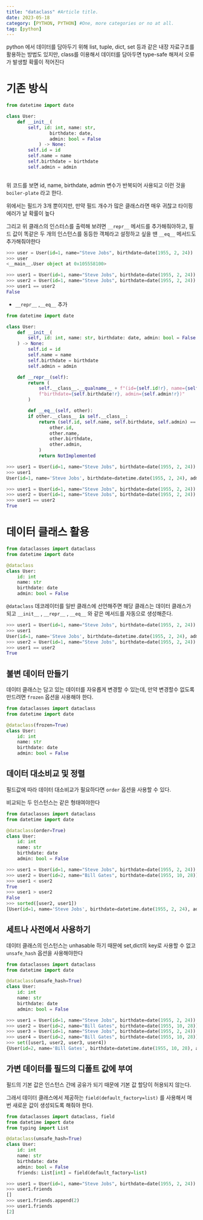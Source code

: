 ```yaml
---
title: "dataclass" #Article title.
date: 2023-05-18
category: [PYTHON, PYTHON] #One, more categories or no at all.
tag: [python]
---
```


python 에서 데이터를 담아두기 위해 list, tuple, dict, set 등과 같은 내장 자료구조를 활용하는 방법도 있지만, class를 이용해서 데이터를 담아두면 type-safe 해져서 오류가 발생할 확률이 적어진다

# 기존 방식

```python
from datetime import date

class User:
    def __init__(
        self, id: int, name: str, 
				birthdate: date,
				admin: bool = False
		    ) -> None:
        self.id = id
        self.name = name
        self.birthdate = birthdate
        self.admin = admin
	
```

위 코드를 보면 id, name, birthdate, admin 변수가 반복되어 사용되고 이런 것을 `boiler-plate` 라고 한다. 

위에서는 필드가 3개 뿐이지만, 만약 필드 개수가 많은 클래스라면 매우 귀찮고 타이핑 에러가 날 확률이 높다

그리고 위 클래스의 인스터스를 출력해 보려면 `__repr__` 메서드를 추가해줘야하고, 필드 값이 똑같은 두 개의 인스턴스를 동등한 객체라고 설정하고 싶을 땐 `__eq__` 메서드도 추가해줘야한다

```python
>>> user = User(id=1, name="Steve Jobs", birthdate=date(1955, 2, 24))
>>> user
<__main__.User object at 0x105558100>

>>> user1 = User(id=1, name="Steve Jobs", birthdate=date(1955, 2, 24))
>>> user2 = User(id=1, name="Steve Jobs", birthdate=date(1955, 2, 24))
>>> user1 == user2
False
```

- `__repr__` ,`__eq__` 추가

```python
from datetime import date

class User:
    def __init__(
        self, id: int, name: str, birthdate: date, admin: bool = False
    ) -> None:
        self.id = id
        self.name = name
        self.birthdate = birthdate
        self.admin = admin

    def __repr__(self):
        return (
            self.__class__.__qualname__ + f"(id={self.id!r}, name={self.name!r}, "
            f"birthdate={self.birthdate!r}, admin={self.admin!r})"
        )

		def __eq__(self, other):
        if other.__class__ is self.__class__:
            return (self.id, self.name, self.birthdate, self.admin) == (
                other.id,
                other.name,
                other.birthdate,
                other.admin,
            )
	        return NotImplemented
```

```python
>>> user1 = User(id=1, name="Steve Jobs", birthdate=date(1955, 2, 24))
>>> user1
User(id=1, name='Steve Jobs', birthdate=datetime.date(1955, 2, 24), admin=False)

>>> user1 = User(id=1, name="Steve Jobs", birthdate=date(1955, 2, 24))
>>> user2 = User(id=1, name="Steve Jobs", birthdate=date(1955, 2, 24))
>>> user1 == user2
True
```

# 데이터 클래스 활용

```python
from dataclasses import dataclass
from datetime import date

@dataclass
class User:
    id: int
    name: str
    birthdate: date
    admin: bool = False
```

`@dataclass` 데코레이터를 일반 클래스에 선언해주면 해당 클래스는 데이터 클래스가 되고 `__init__` , `__repr__` , `__eq__` 와 같은 메서드를 자동으로 생성해준다.

```python
>>> user1 = User(id=1, name="Steve Jobs", birthdate=date(1955, 2, 24))
>>> user1
User(id=1, name='Steve Jobs', birthdate=datetime.date(1955, 2, 24), admin=False)
>>> user2 = User(id=1, name="Steve Jobs", birthdate=date(1955, 2, 24))
>>> user1 == user2
True
```

## 불변 데이터 만들기

데이터 클래스는 담고 있는 데이터를 자유롭게 변경할 수 있는데, 만약 변경할수 없도록 만드려면 `frozen` 옵션을 사용해야 한다.

```python
from dataclasses import dataclass
from datetime import date

@dataclass(frozen=True)
class User:
    id: int
    name: str
    birthdate: date
    admin: bool = False
```

## 데이터 대소비교 및 정렬

필드값에 따라 데이터 대소비교가 필요하다면 `order` 옵션을 사용할 수 있다.

비교되는 두 인스턴스는 같은 형태여야한다

```python
from dataclasses import dataclass
from datetime import date

@dataclass(order=True)
class User:
    id: int
    name: str
    birthdate: date
    admin: bool = False
```

```python
>>> user1 = User(id=1, name="Steve Jobs", birthdate=date(1955, 2, 24))
>>> user2 = User(id=2, name="Bill Gates", birthdate=date(1955, 10, 28))
>>> user1 < user2
True
>>> user1 > user2
False
>>> sorted([user2, user1])
[User(id=1, name='Steve Jobs', birthdate=datetime.date(1955, 2, 24), admin=False), User(id=2, name='Bill Gates', birthdate=datetime.date(1955, 10, 28), admin=False)]
```

## 세트나 사전에서 사용하기

데이터 클래스의 인스턴스는 unhasable 하기 때문에 set,dict의 key로 사용할 수 없고 `unsafe_hash` 옵션을 사용해야한다

```python
from dataclasses import dataclass
from datetime import date

@dataclass(unsafe_hash=True)
class User:
    id: int
    name: str
    birthdate: date
    admin: bool = False
```

```python
>>> user1 = User(id=1, name="Steve Jobs", birthdate=date(1955, 2, 24))
>>> user2 = User(id=2, name="Bill Gates", birthdate=date(1955, 10, 28))
>>> user3 = User(id=1, name="Steve Jobs", birthdate=date(1955, 2, 24))
>>> user4 = User(id=2, name="Bill Gates", birthdate=date(1955, 10, 28))
>>> set([user1, user2, user3, user4])
{User(id=2, name='Bill Gates', birthdate=datetime.date(1955, 10, 28), admin=False), User(id=1, name='Steve Jobs', birthdate=datetime.date(1955, 2, 24), admin=False)}
```

## 가변 데이터를 필드의 디폴트 값에 부여

필드의 기본 값은 인스턴스 간에 공유가 되기 때문에 기본 값 할당이 허용되지 않는다. 

그래서 데이터 클래스에서 제공하는 `field(default_factory=list)` 를 사용해서 매번 새로운 값이 생성되도록 해줘야 한다.

```python
from dataclasses import dataclass, field
from datetime import date
from typing import List

@dataclass(unsafe_hash=True)
class User:
    id: int
    name: str
    birthdate: date
    admin: bool = False
    friends: List[int] = field(default_factory=list)
```

```python
>>> user1 = User(id=1, name="Steve Jobs", birthdate=date(1955, 2, 24))
>>> user1.friends
[]
>>> user1.friends.append(2)
>>> user1.friends
[2]
```